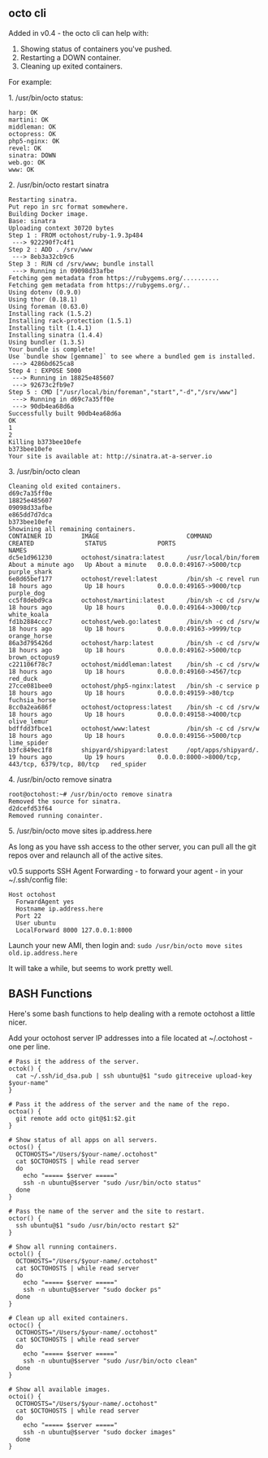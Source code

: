 octo cli
---------

Added in v0.4 - the octo cli can help with:

1. Showing status of containers you've pushed.
2. Restarting a DOWN container.
3. Cleaning up exited containers.

For example:

1\. /usr/bin/octo status:

```
harp: OK
martini: OK
middleman: OK
octopress: OK
php5-nginx: OK
revel: OK
sinatra: DOWN
web.go: OK
www: OK
```

2\. /usr/bin/octo restart sinatra

```
Restarting sinatra.
Put repo in src format somewhere.
Building Docker image.
Base: sinatra
Uploading context 30720 bytes
Step 1 : FROM octohost/ruby-1.9.3p484
 ---> 922290f7c4f1
Step 2 : ADD . /srv/www
 ---> 8eb3a32cb9c6
Step 3 : RUN cd /srv/www; bundle install
 ---> Running in 09098d33afbe
Fetching gem metadata from https://rubygems.org/..........
Fetching gem metadata from https://rubygems.org/..
Using dotenv (0.9.0) 
Using thor (0.18.1) 
Using foreman (0.63.0) 
Installing rack (1.5.2) 
Installing rack-protection (1.5.1) 
Installing tilt (1.4.1) 
Installing sinatra (1.4.4) 
Using bundler (1.3.5) 
Your bundle is complete!
Use `bundle show [gemname]` to see where a bundled gem is installed.
 ---> 4286bd625ca8
Step 4 : EXPOSE 5000
 ---> Running in 18825e485607
 ---> 92673c2fb9e7
Step 5 : CMD ["/usr/local/bin/foreman","start","-d","/srv/www"]
 ---> Running in d69c7a35ff0e
 ---> 90db4ea68d6a
Successfully built 90db4ea68d6a
OK
1
2
Killing b373bee10efe
b373bee10efe
Your site is available at: http://sinatra.at-a-server.io
```

3\. /usr/bin/octo clean

```
Cleaning old exited containers.
d69c7a35ff0e
18825e485607
09098d33afbe
e865dd7d7dca
b373bee10efe
Showining all remaining containers.
CONTAINER ID        IMAGE                        COMMAND                CREATED              STATUS              PORTS                                               NAMES
dc5e1d961230        octohost/sinatra:latest      /usr/local/bin/forem   About a minute ago   Up About a minute   0.0.0.0:49167->5000/tcp                             purple_shark        
6e8d65bef177        octohost/revel:latest        /bin/sh -c revel run   18 hours ago         Up 18 hours         0.0.0.0:49165->9000/tcp                             purple_dog          
cc5f8debd9ca        octohost/martini:latest      /bin/sh -c cd /srv/w   18 hours ago         Up 18 hours         0.0.0.0:49164->3000/tcp                             white_koala         
fd1b2884ccc7        octohost/web.go:latest       /bin/sh -c cd /srv/w   18 hours ago         Up 18 hours         0.0.0.0:49163->9999/tcp                             orange_horse        
86a3d795426d        octohost/harp:latest         /bin/sh -c cd /srv/w   18 hours ago         Up 18 hours         0.0.0.0:49162->5000/tcp                             brown_octopus9      
c221106f78c7        octohost/middleman:latest    /bin/sh -c cd /srv/w   18 hours ago         Up 18 hours         0.0.0.0:49160->4567/tcp                             red_duck            
27cce081bee0        octohost/php5-nginx:latest   /bin/sh -c service p   18 hours ago         Up 18 hours         0.0.0.0:49159->80/tcp                               fuchsia_horse       
8cc0a2ea686f        octohost/octopress:latest    /bin/sh -c cd /srv/w   18 hours ago         Up 18 hours         0.0.0.0:49158->4000/tcp                             olive_lemur         
bdffdd3fbce1        octohost/www:latest          /bin/sh -c cd /srv/w   18 hours ago         Up 18 hours         0.0.0.0:49156->5000/tcp                             lime_spider         
b3fc849ec1f8        shipyard/shipyard:latest     /opt/apps/shipyard/.   19 hours ago         Up 19 hours         0.0.0.0:8000->8000/tcp, 443/tcp, 6379/tcp, 80/tcp   red_spider          
```
4\. /usr/bin/octo remove sinatra

```
root@octohost:~# /usr/bin/octo remove sinatra
Removed the source for sinatra.
d2dcefd53f64
Removed running conainter.
```

5\. /usr/bin/octo move sites ip.address.here

As long as you have ssh access to the other server, you can pull all the git repos over and relaunch all of the active sites.

v0.5 supports SSH Agent Forwarding - to forward your agent - in your ~/.ssh/config file:

```
Host octohost
  ForwardAgent yes
  Hostname ip.address.here
  Port 22
  User ubuntu
  LocalForward 8000 127.0.0.1:8000
```

Launch your new AMI, then login and: `sudo /usr/bin/octo move sites old.ip.address.here`

It will take a while, but seems to work pretty well.

BASH Functions
---------

Here's some bash functions to help dealing with a remote octohost a little nicer.

Add your octohost server IP addresses into a file located at ~/.octohost - one per line.

```
# Pass it the address of the server.
octok() {
  cat ~/.ssh/id_dsa.pub | ssh ubuntu@$1 "sudo gitreceive upload-key $your-name"
}

# Pass it the address of the server and the name of the repo.
octoa() {
  git remote add octo git@$1:$2.git
}

# Show status of all apps on all servers.
octos() {
  OCTOHOSTS="/Users/$your-name/.octohost"
  cat $OCTOHOSTS | while read server
  do
    echo "===== $server ====="
    ssh -n ubuntu@$server "sudo /usr/bin/octo status"
  done
}

# Pass the name of the server and the site to restart.
octor() {
  ssh ubuntu@$1 "sudo /usr/bin/octo restart $2"
}

# Show all running containers.
octol() {
  OCTOHOSTS="/Users/$your-name/.octohost"
  cat $OCTOHOSTS | while read server
  do
    echo "===== $server ====="
    ssh -n ubuntu@$server "sudo docker ps"
  done
}

# Clean up all exited containers.
octoc() {
  OCTOHOSTS="/Users/$your-name/.octohost"
  cat $OCTOHOSTS | while read server
  do
    echo "===== $server ====="
    ssh -n ubuntu@$server "sudo /usr/bin/octo clean"
  done
}

# Show all available images.
octoi() {
  OCTOHOSTS="/Users/$your-name/.octohost"
  cat $OCTOHOSTS | while read server
  do
    echo "===== $server ====="
    ssh -n ubuntu@$server "sudo docker images"
  done
}
```